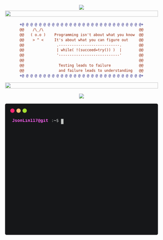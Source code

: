 <p align="center">
 <img src=https://readme-typing-svg.demolab.com?font=Fira+Code&duration=2000&pause=100&color=0BF722&background=000000&center=true&multiline=true&width=435&height=100&lines=Hello!;It's+Jason+Lin;Welcome+to+my+GitHub+.+.+.>


<!--📏LINE-->
<img src="https://i.imgur.com/dBaSKWF.gif" height="20" width="100%">

<div align="center">
  
```diff
+@ @ @ @ @ @ @ @ @ @ @ @ @ @ @ @ @ @ @ @ @ @ @ @ @ @ @ @+
@@    /\_/\                                            @@
@@   ( o.o )    Programming isn't about what you know  @@
@@    > ^ <     It's about what you can figure out     @@
@@               .----------------------------.        @@
@@               | while( !(succeed=try()) )  |        @@
@@               '----------------------------'        @@
@@                                                     @@
@@                Testing leads to failure             @@
@@                and failure leads to understanding   @@
+@ @ @ @ @ @ @ @ @ @ @ @ @ @ @ @ @ @ @ @ @ @ @ @ @ @ @ @+
```
  
</div>

<!--📏LINE-->
<img src="https://i.imgur.com/dBaSKWF.gif" height="20" width="100%">

<!--📊💬STATTITLE / 🌐WEBSITE: https://textanim.com/ -->
<p align="center">
<img src="https://i.imgur.com/YCw47Dm.gif">

<!--🌯GITHUBTERMINALSTATS💻 / 🌐WEBSITE: https://github.com/yogeshwaran01/github-stats-terminal-style -->
<p align="center">
<img src="https://raw.githubusercontent.com/JsonLin117/github-stats-terminal-style/master/github_stats.svg">
